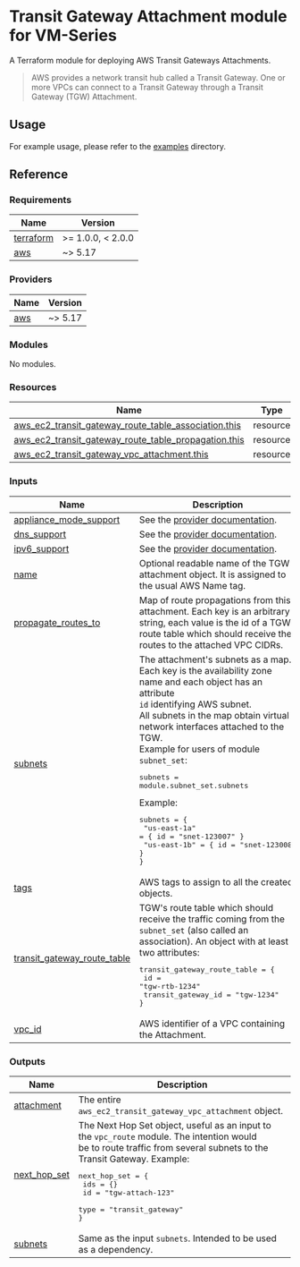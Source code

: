 # Transit Gateway Attachment module for VM-Series

A Terraform module for deploying AWS Transit Gateways Attachments.

>AWS provides a network transit hub called a Transit Gateway. One or more VPCs can connect to a Transit Gateway through a Transit Gateway (TGW) Attachment.

## Usage

For example usage, please refer to the [examples](https://github.com/PaloAltoNetworks/terraform-aws-swfw-modules/tree/main/examples) directory.

## Reference
<!-- BEGINNING OF PRE-COMMIT-TERRAFORM DOCS HOOK -->
### Requirements

| Name | Version |
|------|---------|
| <a name="requirement_terraform"></a> [terraform](#requirement\_terraform) | >= 1.0.0, < 2.0.0 |
| <a name="requirement_aws"></a> [aws](#requirement\_aws) | ~> 5.17 |

### Providers

| Name | Version |
|------|---------|
| <a name="provider_aws"></a> [aws](#provider\_aws) | ~> 5.17 |

### Modules

No modules.

### Resources

| Name | Type |
|------|------|
| [aws_ec2_transit_gateway_route_table_association.this](https://registry.terraform.io/providers/hashicorp/aws/latest/docs/resources/ec2_transit_gateway_route_table_association) | resource |
| [aws_ec2_transit_gateway_route_table_propagation.this](https://registry.terraform.io/providers/hashicorp/aws/latest/docs/resources/ec2_transit_gateway_route_table_propagation) | resource |
| [aws_ec2_transit_gateway_vpc_attachment.this](https://registry.terraform.io/providers/hashicorp/aws/latest/docs/resources/ec2_transit_gateway_vpc_attachment) | resource |

### Inputs

| Name | Description | Type | Default | Required |
|------|-------------|------|---------|:--------:|
| <a name="input_appliance_mode_support"></a> [appliance\_mode\_support](#input\_appliance\_mode\_support) | See the [provider documentation](https://registry.terraform.io/providers/hashicorp/aws/latest/docs/resources/ec2_transit_gateway_vpc_attachment). | `string` | `"enable"` | no |
| <a name="input_dns_support"></a> [dns\_support](#input\_dns\_support) | See the [provider documentation](https://registry.terraform.io/providers/hashicorp/aws/latest/docs/resources/ec2_transit_gateway_vpc_attachment). | `string` | `null` | no |
| <a name="input_ipv6_support"></a> [ipv6\_support](#input\_ipv6\_support) | See the [provider documentation](https://registry.terraform.io/providers/hashicorp/aws/latest/docs/resources/ec2_transit_gateway_vpc_attachment). | `string` | `null` | no |
| <a name="input_name"></a> [name](#input\_name) | Optional readable name of the TGW attachment object. It is assigned to the usual AWS Name tag. | `string` | `null` | no |
| <a name="input_propagate_routes_to"></a> [propagate\_routes\_to](#input\_propagate\_routes\_to) | Map of route propagations from this attachment. Each key is an arbitrary string, each value is the id of a TGW route table which should receive the routes to the attached VPC CIDRs. | `map(string)` | `{}` | no |
| <a name="input_subnets"></a> [subnets](#input\_subnets) | The attachment's subnets as a map. Each key is the availability zone name and each object has an attribute<br>`id` identifying AWS subnet.<br>All subnets in the map obtain virtual network interfaces attached to the TGW.<br>Example for users of module `subnet_set`:<pre>subnets = module.subnet_set.subnets</pre>Example:<pre>subnets = {<br>  "us-east-1a" = { id = "snet-123007" }<br>  "us-east-1b" = { id = "snet-123008" }<br>}</pre> | <pre>map(object({<br>    id = string<br>  }))</pre> | n/a | yes |
| <a name="input_tags"></a> [tags](#input\_tags) | AWS tags to assign to all the created objects. | `map(string)` | `{}` | no |
| <a name="input_transit_gateway_route_table"></a> [transit\_gateway\_route\_table](#input\_transit\_gateway\_route\_table) | TGW's route table which should receive the traffic coming from the `subnet_set` (also called an association). An object with at least two attributes:<pre>transit_gateway_route_table = {<br>  id                 = "tgw-rtb-1234"<br>  transit_gateway_id = "tgw-1234"<br>}</pre> | <pre>object({<br>    id                 = string<br>    transit_gateway_id = string<br>  })</pre> | n/a | yes |
| <a name="input_vpc_id"></a> [vpc\_id](#input\_vpc\_id) | AWS identifier of a VPC containing the Attachment. | `string` | n/a | yes |

### Outputs

| Name | Description |
|------|-------------|
| <a name="output_attachment"></a> [attachment](#output\_attachment) | The entire `aws_ec2_transit_gateway_vpc_attachment` object. |
| <a name="output_next_hop_set"></a> [next\_hop\_set](#output\_next\_hop\_set) | The Next Hop Set object, useful as an input to the `vpc_route` module. The intention would<br>be to route traffic from several subnets to the Transit Gateway. Example:<pre>next_hop_set = {<br>  ids = {}<br>  id   = "tgw-attach-123"<br>  type = "transit_gateway"<br>}</pre> |
| <a name="output_subnets"></a> [subnets](#output\_subnets) | Same as the input `subnets`. Intended to be used as a dependency. |
<!-- END OF PRE-COMMIT-TERRAFORM DOCS HOOK -->
